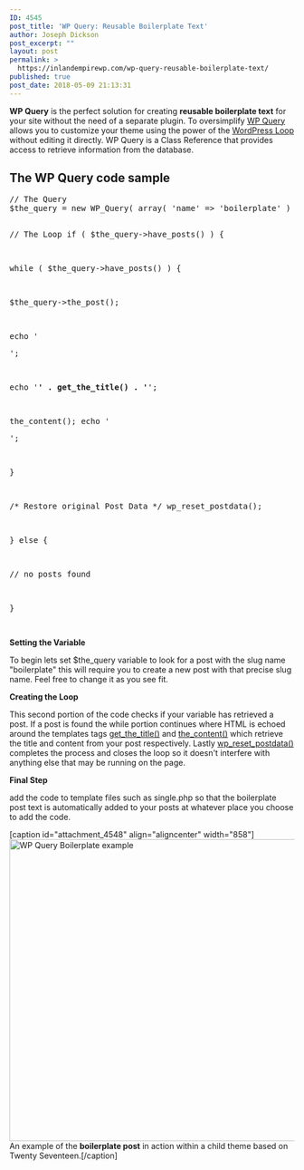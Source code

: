 ```yaml
---
ID: 4545
post_title: 'WP Query: Reusable Boilerplate Text'
author: Joseph Dickson
post_excerpt: ""
layout: post
permalink: >
  https://inlandempirewp.com/wp-query-reusable-boilerplate-text/
published: true
post_date: 2018-05-09 21:13:31
---
```

<strong>WP Query</strong> is the perfect solution for creating <strong>reusable boilerplate text</strong> for your site without the need of a separate plugin. To oversimplify <a href="http://codex.wordpress.org/Class_Reference/WP_Query" target="_blank" rel="noopener">WP Query</a> allows you to customize your theme using the power of the <a href="https://codex.wordpress.org/The_Loop" target="_blank" rel="noopener">WordPress Loop</a> without editing it directly. WP Query is a Class Reference that provides access to retrieve information from the database.
<h2>The WP Query code sample</h2>
<pre class="EnlighterJSRAW" data-enlighter-language="null">// The Query
$the_query = new WP_Query( array( 'name' =&gt; 'boilerplate' ) );

// The Loop
if ( $the_query-&gt;have_posts() ) {

 while ( $the_query-&gt;have_posts() ) {

  $the_query-&gt;the_post();

  echo '<div class="boilerplate">';

  echo '<strong>' . get_the_title() . '</strong>';

  the_content(); echo '</div>';

 }

/* Restore original Post Data */
 wp_reset_postdata();

 } else { 

// no posts found

}

</pre>

<strong>Setting the Variable</strong>

To begin lets set $the_query variable to look for a post with the slug name "boilerplate" this will require you to create a new post with that precise slug name. Feel free to change it as you see fit.

<strong>Creating the Loop
</strong>

This second portion of the code checks if your variable has retrieved a post. If a post is found the while portion continues where HTML is echoed around the templates tags <a href="https://developer.wordpress.org/reference/functions/get_the_title/" target="_blank" rel="noopener">get_the_title()</a> and <a href="https://developer.wordpress.org/reference/functions/the_content/" target="_blank" rel="noopener">the_content()</a> which retrieve the title and content from your post respectively. Lastly <a href="https://codex.wordpress.org/Function_Reference/wp_reset_postdata" target="_blank" rel="noopener">wp_reset_postdata()</a> completes the process and closes the loop so it doesn't interfere with anything else that may be running on the page.

<strong>Final Step</strong>

add the code to template files such as single.php so that the boilerplate post text is automatically added to your posts at whatever place you choose to add the code.

[caption id="attachment_4548" align="aligncenter" width="858"]<a href="https://inlandempirewp.com/wp-content/uploads/2018/05/Screenshot-from-2018-05-09-20-39-45.png"><img class="size-full wp-image-4548" src="https://inlandempirewp.com/wp-content/uploads/2018/05/Screenshot-from-2018-05-09-20-39-45.png" alt="WP Query Boilerplate example" width="858" height="533" /></a> An example of the <strong>boilerplate post</strong> in action within a child theme based on Twenty Seventeen.[/caption]